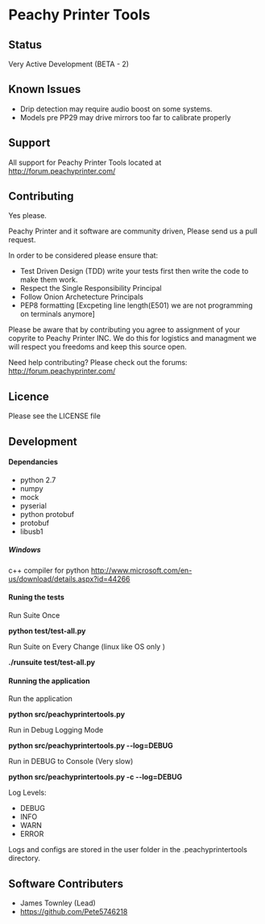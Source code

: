Peachy Printer Tools
==================

Status
-------------------------

Very Active Development (BETA - 2)


Known Issues
--------------------------

+ Drip detection may require audio boost on some systems.
+ Models pre PP29 may drive mirrors too far to calibrate properly


Support
--------------------------

All support for Peachy Printer Tools located at http://forum.peachyprinter.com/


Contributing 
--------------------------

Yes please. 

Peachy Printer and it software are community driven, Please send us a pull request.

In order to be considered please ensure that:
+ Test Driven Design (TDD) write your tests first then write the code to make them work.
+ Respect the Single Responsibility Principal
+ Follow Onion Archetecture Principals
+ PEP8 formatting [Excpeting line length(E501) we are not programming on terminals anymore]

Please be aware that by contributing you agree to assignment of your copyrite to Peachy Printer INC. We do this for logistics and managment we will respect you freedoms and keep this source open.

Need help contributing? Please check out the forums: http://forum.peachyprinter.com/


Licence
---------------------------

Please see the LICENSE file


Development 
--------------------------
#### Dependancies

+ python 2.7
+ numpy
+ mock
+ pyserial
+ python protobuf
+ protobuf
+ libusb1

##### Windows
c++ compiler for python http://www.microsoft.com/en-us/download/details.aspx?id=44266


#### Runing the tests

Run Suite Once

**python test/test-all.py**

Run Suite on Every Change (linux like OS only )

**./runsuite test/test-all.py**

#### Running the application 

Run the application

**python src/peachyprintertools.py**

Run in Debug Logging Mode

**python src/peachyprintertools.py --log=DEBUG**

Run in DEBUG to Console (Very slow)

**python src/peachyprintertools.py -c --log=DEBUG**

Log Levels:
+ DEBUG
+ INFO
+ WARN
+ ERROR

Logs and configs are stored in the user folder in the .peachyprintertools directory.


Software Contributers
--------------------------

+ James Townley (Lead)
+ https://github.com/Pete5746218
